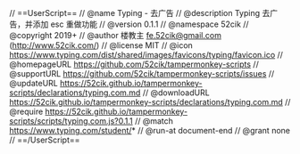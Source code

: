 // ==UserScript==
// @name         Typing - 去广告
// @description  Typing 去广告，并添加 esc 重做功能
// @version      0.1.1
// @namespace    52cik
// @copyright    2019+
// @author       楼教主 <fe.52cik@gmail.com> (http://www.52cik.com/)
// @license      MIT
// @icon         https://www.typing.com/dist/shared/images/favicons/typing/favicon.ico
// @homepageURL  https://github.com/52cik/tampermonkey-scripts
// @supportURL   https://github.com/52cik/tampermonkey-scripts/issues
// @updateURL    https://52cik.github.io/tampermonkey-scripts/declarations/typing.com.md
// @downloadURL  https://52cik.github.io/tampermonkey-scripts/declarations/typing.com.md
// @require      https://52cik.github.io/tampermonkey-scripts/scripts/typing.com.js?0.1.1
// @match        https://www.typing.com/student/*
// @run-at       document-end
// @grant        none
// ==/UserScript==
